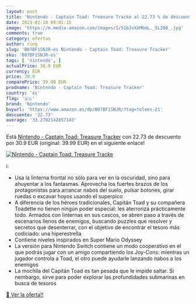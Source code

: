 ```yaml
---
layout: post
title: 'Nintendo - Captain Toad: Treasure Tracke al 22.73 % de descuento'
date: 2021-02-10 09:01:15
image: 'https://m.media-amazon.com/images/I/51bJvXXM6mL._SL200_.jpg'
comments: true
category: ofertas
author: ring
slug: 'B07BF1SNJR-es Nintendo - Captain Toad: Treasure Tracker'
sku: 'B07BF1SNJR-es'
tags: [ 'nintendo', ]
actualPrice: 30.9 EUR
currency: EUR
price: 30.9
comparePrice: 39.99 EUR
prodname: 'Nintendo - Captain Toad: Treasure Tracker'
country: 'es'
flag: '🇪🇸'
brand: 'Nintendo'
buyurl: 'https://www.amazon.es/dp/B07BF1SNJR/?tag=tolees-21'
descuento: '22.73'
average: '33.2782142857143'
---
```


Está [Nintendo - Captain Toad: Treasure Tracker](https://www.amazon.es/dp/B07BF1SNJR/?tag=tolees-21) con 22.73 de descuento por 30.9 EUR (original: 39.99 EUR) en el siguiente enlace!

[![Nintendo - Captain Toad: Treasure Tracke](https://m.media-amazon.com/images/I/51bJvXXM6mL._SL200_.jpg)](https://www.amazon.es/dp/B07BF1SNJR/?tag=tolees-21)

ℹ️:

- Usa la linterna frontal no sólo para ver en la oscuridad, sino para ahuyentar a los fantasmas. Aprovecha los fuertes brazos de los protagonistas para arrancar nabos del suelo, pulsar botones, girar ruedas o excavar hoyos usando el superpico
- A diferencia de los héroes tradicionales, Capitán Toad y su compañera Toadette no tienen ningún poder especial: les aterroriza prácticamente todo. Armados con linternas en sus cascos, se abren paso a través de escenarios llenos de enemigos, buscando puzzles que resolver y secretos que desenterrar, con el objetivo de encontrar el tesoro más codiciado: una hiperestrella
- Contiene niveles inspirados en Super Mario Odyssey
- La versión para Nintendo Switch contiene un modo cooperativo en el que podrás jugar con un amigo compartiendo los Joy-Cons: mientras un jugador controla a Toad, el otro puede ayudarle lanzando nabos a los enemigos
- La mochila del Capitán Toad es tan pesada que le impide saltar. Si nembargo, sirve para poder explorar las profundidades submarinas en busca de tesoros

[🛒 Ver la oferta!!](https://www.amazon.es/dp/B07BF1SNJR/?tag=tolees-21)
